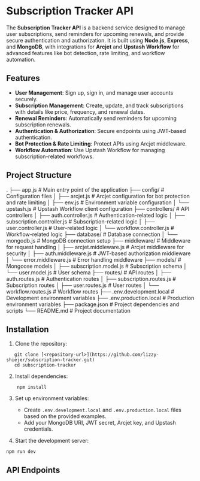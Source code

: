 # Subscription Tracker API

The **Subscription Tracker API** is a backend service designed to manage user subscriptions, send reminders for upcoming renewals, and provide secure authentication and authorization. It is built using **Node.js**, **Express**, and **MongoDB**, with integrations for **Arcjet** and **Upstash Workflow** for advanced features like bot detection, rate limiting, and workflow automation.

## Features

- **User Management**: Sign up, sign in, and manage user accounts securely.
- **Subscription Management**: Create, update, and track subscriptions with details like price, frequency, and renewal dates.
- **Renewal Reminders**: Automatically send reminders for upcoming subscription renewals.
- **Authentication & Authorization**: Secure endpoints using JWT-based authentication.
- **Bot Protection & Rate Limiting**: Protect APIs using Arcjet middleware.
- **Workflow Automation**: Use Upstash Workflow for managing subscription-related workflows.

## Project Structure

. ├── app.js # Main entry point of the application ├── config/ # Configuration files │ ├── arcjet.js # Arcjet configuration for bot protection and rate limiting │ ├── env.js # Environment variable configuration │ └── upstash.js # Upstash Workflow client configuration ├── controllers/ # API controllers │ ├── auth.controller.js # Authentication-related logic │ ├── subscription.controller.js # Subscription-related logic │ ├── user.controller.js # User-related logic │ └── workflow.controller.js # Workflow-related logic ├── database/ # Database connection │ └── mongodb.js # MongoDB connection setup ├── middleware/ # Middleware for request handling │ ├── arcjet.middleware.js # Arcjet middleware for security │ ├── auth.middleware.js # JWT-based authorization middleware │ └── error.middleware.js # Error handling middleware ├── models/ # Mongoose models │ ├── subscription.model.js # Subscription schema │ └── user.model.js # User schema ├── routes/ # API routes │ ├── auth.routes.js # Authentication routes │ ├── subscription.routes.js # Subscription routes │ ├── user.routes.js # User routes │ └── workflow.routes.js # Workflow routes ├── .env.development.local # Development environment variables ├── .env.production.local # Production environment variables ├── package.json # Project dependencies and scripts └── README.md # Project documentation

## Installation

1. Clone the repository:

```console
   git clone [<repository-url>](https://github.com/lizzy-shiejer/subscription-tracker.git)
   cd subscription-tracker
```

2. Install dependencies:

```console
    npm install
```

3. Set up environment variables:

   - Create `.env.development.local` and `.env.production.local` files based on the provided examples.
   - Add your MongoDB URI, JWT secret, Arcjet key, and Upstash credentials.

4. Start the development server:

```console
npm run dev
```

## API Endpoints